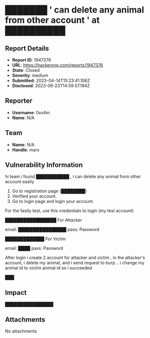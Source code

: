 # ███████  ' can delete any animal from other account  '  at ██████████ 

## Report Details
- **Report ID**: 1947376
- **URL**: https://hackerone.com/reports/1947376
- **State**: Closed
- **Severity**: medium
- **Submitted**: 2023-04-14T15:23:41.106Z
- **Disclosed**: 2023-06-23T14:59:57.194Z

## Reporter
- **Username**: 0xs4m
- **Name**: N/A

## Team
- **Name**: N/A
- **Handle**: mars

## Vulnerability Information
hi team
i found ███████████ , i can delete any animal from other account easily

1.  Go to registration page (████████)
2.  Verified your account.
3.  Go to login page and login your account.

For the fastly test, use this credentials to login (my test account)

 █████████████████ For Attacker

email: ████████████████
pass: Password

 █████████████ For Victim

email: ████
pass: Password

After login i create 2 account for attacker and victim , in the attacker's account, i delete my animal, and i send request to burp .. i change my animal id to victim animal id so i succeeded

███

## Impact

████████████████

## Attachments
No attachments
